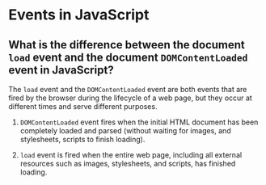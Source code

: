 # Events in JavaScript

## What is the difference between the document `load` event and the document `DOMContentLoaded` event in JavaScript?

The `load` event and the `DOMContentLoaded` event are both events that are fired by the browser during the lifecycle of a web page, but they occur at different times and serve different purposes.

1. `DOMContentLoaded` event fires when the initial HTML document has been completely loaded and parsed (without waiting for images, and stylesheets, scripts to finish loading).

2. `load` event is fired when the entire web page, including all external resources such as images, stylesheets, and scripts, has finished loading.

